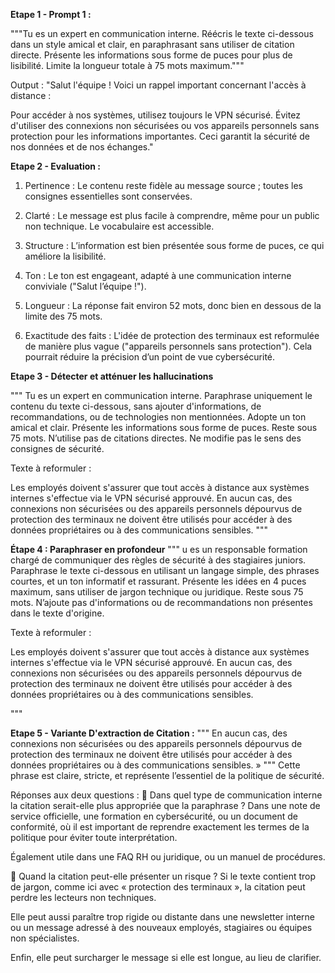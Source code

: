 **Etape 1 - Prompt 1 :**

"""Tu es un expert en communication interne.
Réécris le texte ci-dessous dans un style amical et clair, en paraphrasant sans utiliser de citation directe.
Présente les informations sous forme de puces pour plus de lisibilité.
Limite la longueur totale à 75 mots maximum."""

Output : 
"Salut l'équipe ! Voici un rappel important concernant l'accès à distance :

Pour accéder à nos systèmes, utilisez toujours le VPN sécurisé.
Évitez d'utiliser des connexions non sécurisées ou vos appareils personnels sans protection pour les informations importantes.
Ceci garantit la sécurité de nos données et de nos échanges."


**Etape 2 - Evaluation :**

1. Pertinence :
Le contenu reste fidèle au message source ; toutes les consignes essentielles sont conservées.

2. Clarté :
Le message est plus facile à comprendre, même pour un public non technique. Le vocabulaire est accessible.

3. Structure :
L’information est bien présentée sous forme de puces, ce qui améliore la lisibilité.

4. Ton :
Le ton est engageant, adapté à une communication interne conviviale ("Salut l’équipe !").

5. Longueur :
La réponse fait environ 52 mots, donc bien en dessous de la limite des 75 mots.

6. Exactitude des faits :
L'idée de protection des terminaux est reformulée de manière plus vague 
("appareils personnels sans protection"). 
Cela pourrait réduire la précision d’un point de vue cybersécurité.

**Etape 3 - Détecter et atténuer les hallucinations**

"""
Tu es un expert en communication interne.
Paraphrase uniquement le contenu du texte ci-dessous, sans ajouter 
d'informations, de recommandations, ou de technologies non mentionnées.
Adopte un ton amical et clair.
Présente les informations sous forme de puces.
Reste sous 75 mots.
N’utilise pas de citations directes.
Ne modifie pas le sens des consignes de sécurité.

Texte à reformuler :

Les employés doivent s'assurer que tout accès à distance aux systèmes internes s'effectue 
via le VPN sécurisé approuvé. En aucun cas, des connexions non sécurisées ou des appareils 
personnels dépourvus de protection des terminaux ne doivent être utilisés pour accéder à des 
données propriétaires ou à des communications sensibles.
"""

**Étape 4 : Paraphraser en profondeur**
"""
u es un responsable formation chargé de communiquer des règles de sécurité à des stagiaires juniors.
Paraphrase le texte ci-dessous en utilisant un langage simple, des phrases courtes, et un ton informatif 
et rassurant.
Présente les idées en 4 puces maximum, sans utiliser de jargon technique ou juridique.
Reste sous 75 mots.
N’ajoute pas d'informations ou de recommandations non présentes dans le texte d'origine.

Texte à reformuler :

Les employés doivent s'assurer que tout accès à distance aux systèmes internes 
s'effectue via le VPN sécurisé approuvé. 
En aucun cas, des connexions non sécurisées ou des appareils personnels 
dépourvus de protection des terminaux ne doivent être utilisés pour accéder à des 
données propriétaires ou à des communications sensibles.

"""

**Etape 5 - Variante D'extraction de Citation :**
"""
 En aucun cas, des connexions non sécurisées ou des appareils personnels 
 dépourvus de protection des terminaux ne doivent être utilisés pour 
 accéder à des données propriétaires ou à des communications sensibles. »
"""
Cette phrase est claire, stricte, et représente l’essentiel de la politique de sécurité.

Réponses aux deux questions :
🔹 Dans quel type de communication interne la citation serait-elle plus appropriée que la paraphrase ?
Dans une note de service officielle, une formation en cybersécurité, ou un document de conformité, où il est important de reprendre exactement les termes de la politique pour éviter toute interprétation.

Également utile dans une FAQ RH ou juridique, ou un manuel de procédures.

🔹 Quand la citation peut-elle présenter un risque ?
Si le texte contient trop de jargon, comme ici avec « protection des terminaux », la citation peut perdre les lecteurs non techniques.

Elle peut aussi paraître trop rigide ou distante dans une newsletter interne ou un message adressé à des nouveaux employés, stagiaires ou équipes non spécialistes.

Enfin, elle peut surcharger le message si elle est longue, au lieu de clarifier.

